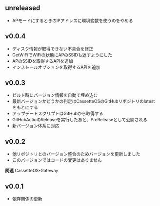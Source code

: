 ## unreleased
- APモードにするときのIPアドレスに環境変数を使うのをやめる

## v0.0.4
- ディスク情報が取得できない不具合を修正
- GetWiFiでWiFiの状態にAPのSSIDも返すようにした
- APのSSIDを取得するAPIを追加
- インストールオプションを取得するAPIを追加

## v0.0.3
- ビルド時にバージョン情報を自動で埋め込む
- 最新バージョンかどうかの判定はCassetteOSのGitHubリポジトリのlatestをもとにする
- アップデートスクリプトはGitHubから取得する
- GitHubActioのReleaseを実行したあと、PreReleaseとして公開される
- 新バージョン体系に対応

## v0.0.2
- 他リポジトリとのバージョン整合のためバージョンを更新しました
- このバージョンではコードの変更はありません

**関連**
CassetteOS-Gateway

## v0.0.1
- 依存関係の更新
